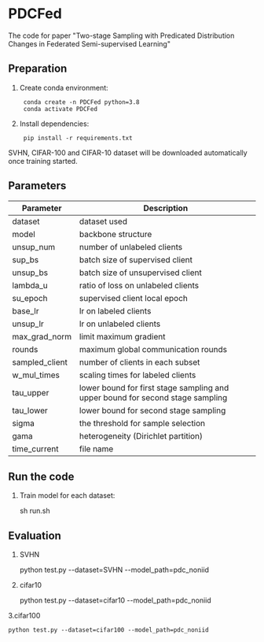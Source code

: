 # PDCFed
The code for paper "Two-stage Sampling with Predicated Distribution Changes in Federated Semi-supervised Learning"
## Preparation
1. Create conda environment:

		conda create -n PDCFed python=3.8
		conda activate PDCFed

2. Install dependencies:

		pip install -r requirements.txt
		
SVHN, CIFAR-100 and CIFAR-10 dataset will be downloaded automatically once training started.

## Parameters
Parameter     | Description
-------- | -----
dataset  | dataset used
model | backbone structure
unsup_num  | number of unlabeled clients
sup_bs | batch size of supervised client
unsup_bs | batch size of unsupervised client
lambda_u | ratio of loss on unlabeled clients
su_epoch | supervised client local epoch
base_lr | lr on labeled clients
unsup_lr | lr on unlabeled clients
max_grad_norm | limit maximum gradient
rounds | maximum global communication rounds
sampled_client | number of clients in each subset
w_mul_times | scaling times for labeled clients
tau_upper | lower bound for first stage sampling and upper bound for second stage sampling
tau_lower | lower bound for second stage sampling
sigma | the threshold for sample selection
gama | heterogeneity (Dirichlet partition)
time_current | file name

## Run the code
1. Train model for each dataset:

    sh run.sh

## Evaluation
1. SVHN
   
    python test.py --dataset=SVHN --model_path=pdc_noniid

2. cifar10
   
    python test.py --dataset=cifar10 --model_path=pdc_noniid

3.cifar100

    python test.py --dataset=cifar100 --model_path=pdc_noniid
